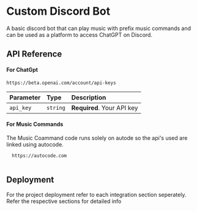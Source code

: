 # Custom Discord Bot

A basic discord bot that can play music with prefix music commands and can be used as a platform to access ChatGPT on Discord.



## API Reference

#### For ChatGpt

```http
https://beta.openai.com/account/api-keys
```

| Parameter | Type     | Description                |
| :-------- | :------- | :------------------------- |
| `api_key` | `string` | **Required**. Your API key |

#### For Music Commands
The Music Coammand code runs solely on autode so the api's used are linked using autocode.
```http
  https://autocode.com
  
```





## Deployment

For the project deployment refer to each integration section seperately. Refer the respective sections for detailed info
